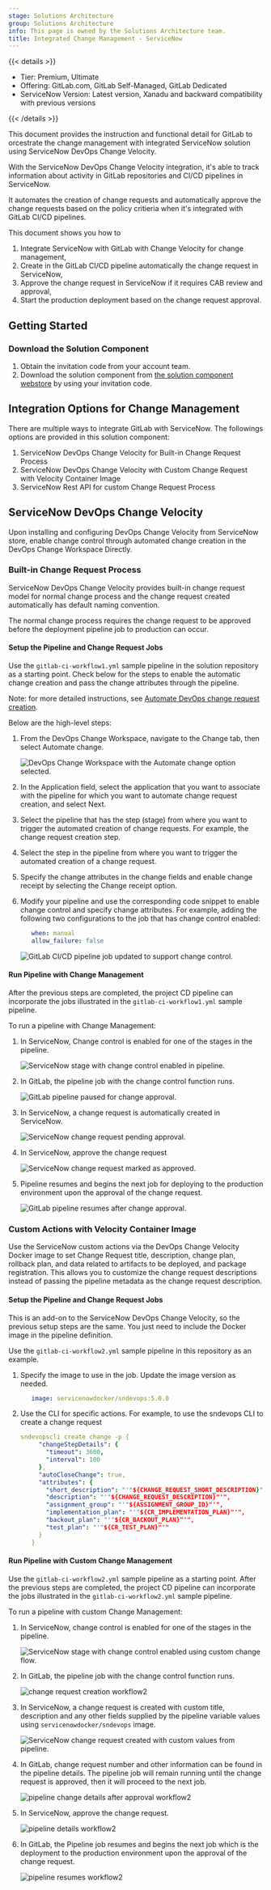 ```yaml
---
stage: Solutions Architecture
group: Solutions Architecture
info: This page is owned by the Solutions Architecture team.
title: Integrated Change Management - ServiceNow
---
```


{{< details >}}

- Tier: Premium, Ultimate
- Offering: GitLab.com, GitLab Self-Managed, GitLab Dedicated
- ServiceNow Version: Latest version, Xanadu and backward compatibility with previous versions

{{< /details >}}

This document provides the instruction and functional detail for GitLab to orcestrate the change management with integrated ServiceNow solution using ServiceNow DevOps Change Velocity.

With the ServiceNow DevOps Change Velocity integration, it's able to track information about activity in GitLab repositories and CI/CD pipelines in ServiceNow.

It automates the creation of change requests and automatically approve the change requests based on the policy critieria when it's integrated with GitLab CI/CD pipelines.

This document shows you how to

1. Integrate ServiceNow with GitLab with Change Velocity for change management,
1. Create in the GitLab CI/CD pipeline automatically the change request in ServiceNow,
1. Approve the change request in ServiceNow if it requires CAB review and approval,
1. Start the production deployment based on the change request approval.

## Getting Started

### Download the Solution Component

1. Obtain the invitation code from your account team.
1. Download the solution component from [the solution component webstore](https://cloud.gitlab-accelerator-marketplace.com) by using your invitation code.

## Integration Options for Change Management

There are multiple ways to integrate GitLab with ServiceNow. The followings options are provided in this solution component:

1. ServiceNow DevOps Change Velocity for Built-in Change Request Process
1. ServiceNow DevOps Change Velocity with Custom Change Request with Velocity Container Image
1. ServiceNow Rest API for custom Change Request Process

## ServiceNow DevOps Change Velocity

Upon installing and configuring DevOps Change Velocity from ServiceNow store, enable change control through automated change creation in the DevOps Change Workspace Directly.

### Built-in Change Request Process

ServiceNow DevOps Change Velocity provides built-in change request model for normal change process and the change request created automatically has default naming convention.

The normal change process requires the change request to be approved before the deployment pipeline job to production can occur.

#### Setup the Pipeline and Change Request Jobs

Use the `gitlab-ci-workflow1.yml` sample pipeline in the solution repository as a starting point.
Check below for the steps to enable the automatic change creation and pass the change attributes through the pipeline.

Note: for more detailed instructions, see [Automate DevOps change request creation](https://www.servicenow.com/docs/bundle/yokohama-it-service-management/page/product/enterprise-dev-ops/task/automate-devops-change-request.html).

Below are the high-level steps:

1. From the DevOps Change Workspace, navigate to the Change tab, then select Automate change.

   ![DevOps Change Workspace with the Automate change option selected.](img/snow_automate_cr_creation_v17_9.png)

1. In the Application field, select the application that you want to associate with the pipeline for which you want to automate change request creation, and select Next.
1. Select the pipeline that has the step (stage) from where you want to trigger the automated creation of change requests. For example, the change request creation step.
1. Select the step in the pipeline from where you want to trigger the automated creation of a change request.
1. Specify the change attributes in the change fields and enable change receipt by selecting the Change receipt option.
1. Modify your pipeline and use the corresponding code snippet to enable change control and specify change attributes. For example, adding the following two configurations to the job that has change control enabled:

   ```yaml
      when: manual
      allow_failure: false
   ```

    ![GitLab CI/CD pipeline job updated to support change control.](img/snow_automated_cr_pipeline_update_v17_9.png)

#### Run Pipeline with Change Management

After the previous steps are completed, the project CD pipeline can incorporate the jobs illustrated in the `gitlab-ci-workflow1.yml` sample pipeline.

To run a pipeline with Change Management:

1. In ServiceNow, Change control is enabled for one of the stages in the pipeline.

   ![ServiceNow stage with change control enabled in pipeline.](img/snow_change_control_enabled_v17_9.png)

1. In GitLab, the pipeline job with the change control function runs.

   ![GitLab pipeline paused for change approval.](img/snow_pipeline_pause_for_approval_v17_9.png)

1. In ServiceNow, a change request is automatically created in ServiceNow.

   ![ServiceNow change request pending approval.](img/snow_cr_waiting_for_approval_v17_9.png)

1. In ServiceNow, approve the change request

   ![ServiceNow change request marked as approved.](img/snow_cr_approved_v17_9.png)

1. Pipeline resumes and begins the next job for deploying to the production environment upon the approval of the change request.

   ![GitLab pipeline resumes after change approval.](img/snow_pipeline_resumes_v17_9.png)

### Custom Actions with Velocity Container Image

Use the ServiceNow custom actions via the DevOps Change Velocity Docker image to set Change Request title, description, change plan, rollback plan, and data related to artifacts to be deployed, and package registration. This allows you to customize the change request descriptions instead of passing the pipeline metadata as the change request description.

#### Setup the Pipeline and Change Request Jobs

This is an add-on to the ServiceNow DevOps Change Velocity, so the previous setup steps are the same. You just need to include the Docker image in the pipeline definition.

Use the `gitlab-ci-workflow2.yml` sample pipeline in this repository as an example.

1. Specify the image to use in the job. Update the image version as needed.

   ```yaml
      image: servicenowdocker/sndevops:5.0.0
   ```

1. Use the CLI for specific actions. For example, to use the sndevops CLI to create a change request

   ```yaml
   sndevopscli create change -p {
        "changeStepDetails": {
          "timeout": 3600,
          "interval": 100
        },
        "autoCloseChange": true,
        "attributes": {
          "short_description": "'"${CHANGE_REQUEST_SHORT_DESCRIPTION}"'",
          "description": "'"${CHANGE_REQUEST_DESCRIPTION}"'",
          "assignment_group": "'"${ASSIGNMENT_GROUP_ID}"'",
          "implementation_plan": "'"${CR_IMPLEMENTATION_PLAN}"'",
          "backout_plan": "'"${CR_BACKOUT_PLAN}"'",
          "test_plan": "'"${CR_TEST_PLAN}"'"
        }
      }

   ```

#### Run Pipeline with Custom Change Management

Use the `gitlab-ci-workflow2.yml` sample pipeline as a starting point.
After the previous steps are completed, the project CD pipeline can incorporate the jobs illustrated in the `gitlab-ci-workflow2.yml` sample pipeline.

To run a pipeline with custom Change Management:

1. In ServiceNow, change control is enabled for one of the stages in the pipeline.

   ![ServiceNow stage with change control enabled using custom change flow.](img/snow_change_control_enabled_v17_9.png)

1. In GitLab, the pipeline job with the change control function runs.

   ![change request creation workflow2](img/snow_cr_creation_workflow2_v17_9.png)

1. In ServiceNow, a change request is created with custom title, description and any other fields supplied by the pipeline variable values using `servicenowdocker/sndevops` image.

   ![ServiceNow change request created with custom values from pipeline.](img/snow_pipeline_workflow2_v17_9.png)

1. In GitLab, change request number and other information can be found in the pipeline details. The pipeline job will remain running until the change request is approved, then it will proceed to the next job.

   ![pipeline change details after approval workflow2](img/snow_pipeline_details_workflow2_v17_9.png)

1. In ServiceNow, approve the change request.

   ![pipeline details workflow2](img/snow_pipeline_cr_details_workflow2_v17_9.png)

1. In GitLab, the Pipeline job resumes and begins the next job which is the deployment to the production environment upon the approval of the change request.

   ![pipeline resumes workflow2](img/snow_pipeline_resumes_workflow2_v17_9.png)
